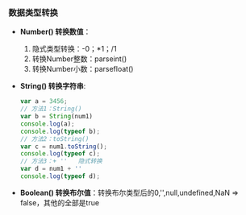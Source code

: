 ### 数据类型转换

- **Number() 转换数值**：

  1. 隐式类型转换：-0；*1；/1
  2. 转换Number整数：parseint()
  3. 转换Number小数：parsefloat()

- **String() 转换字符串**:

  ```javascript
  var a = 3456;
  // 方法1：String()
  var b = String(num1)
  console.log(a);
  console.log(typeof b);
  // 方法2：toString()
  var c = num1.toString();
  console.log(typeof c);
  // 方法3：+ ''   隐式转换
  var d = num1 + ''
  console.log(typeof d);   
  ```

- **Boolean() 转换布尔值**：转换布尔类型后的0,'',null,undefined,NaN  =>  false，其他的全部是true